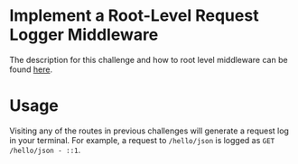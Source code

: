 # Implement a Root-Level Request Logger Middleware 

The description for this challenge and how to root level middleware can be found [here](https://www.freecodecamp.org/learn/back-end-development-and-apis/basic-node-and-express/implement-a-root-level-request-logger-middleware).

# Usage
Visiting any of the routes in previous challenges will generate a request log in your
terminal. For example, a request to `/hello/json` is logged as `GET /hello/json - ::1`.
